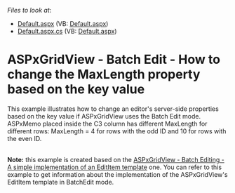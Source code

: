 <!-- default file list -->
*Files to look at*:

* [Default.aspx](./CS/Default.aspx) (VB: [Default.aspx](./VB/Default.aspx))
* [Default.aspx.cs](./CS/Default.aspx.cs) (VB: [Default.aspx](./VB/Default.aspx))
<!-- default file list end -->
# ASPxGridView - Batch Edit - How to change the MaxLength property based on the key value


<p>This example illustrates how to change an editor's server-side properties based on the key value if ASPxGridView uses the Batch Edit mode. ASPxMemo placed inside the C3 column has different MaxLength for different rows: MaxLength = 4 for rows with the odd ID and 10 for rows with the even ID. <br /><br /></p>
<p><strong>Note:</strong> this example is created based on the <a href="https://www.devexpress.com/Support/Center/p/T115096">ASPxGridView - Batch Editing - A simple implementation of an EditItem template</a> one. You can refer to this example to get information about the implementation of the ASPxGridView's EditItem template in BatchEdit mode.  </p>

<br/>


